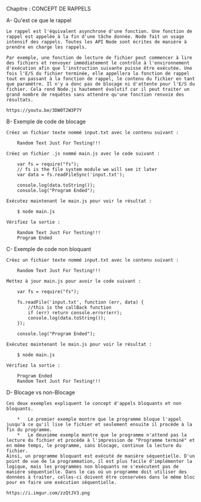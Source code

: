 Chapitre : CONCEPT DE RAPPELS

A-  Qu'est ce que le rappel

    Le rappel est l'équivalent asynchrone d'une fonction. Une fonction de rappel est appelée à la fin d'une tâche donnée. Node fait un usage intensif des rappels. Toutes les API Node sont écrites de manière à prendre en charge les rappels.

    Par exemple, une fonction de lecture de fichier peut commencer à lire des fichiers et renvoyer immédiatement le contrôle à l'environnement d'exécution afin que l'instruction suivante puisse être exécutée. Une fois l'E/S du fichier terminée, elle appellera la fonction de rappel tout en passant à la fonction de rappel, le contenu du fichier en tant que paramètre. Il n'y a donc pas de blocage ni d'attente pour l'E/S du fichier. Cela rend Node.js hautement évolutif car il peut traiter un grand nombre de requêtes sans attendre qu'une fonction renvoie des résultats.

    https://youtu.be/3DW0T2W3P7Y

B-  Exemple de code de blocage

    Créez un fichier texte nommé input.txt avec le contenu suivant :

        Random Text Just For Testing!!!
    
    Créez un fichier .js nommé main.js avec le code suivant :

        var fs = require("fs");
        // fs is the file system module we will see it later
        var data = fs.readFileSync('input.txt');

        console.log(data.toString());
        console.log("Program Ended");

    Exécutez maintenant le main.js pour voir le résultat :

        $ node main.js

    Vérifiez la sortie :

        Random Text Just For Testing!!!
        Program Ended

C-  Exemple de code non bloquant

    Créez un fichier texte nommé input.txt avec le contenu suivant :

        Random Text Just For Testing!!!

    Mettez à jour main.js pour avoir le code suivant :

        var fs = require("fs");

        fs.readFile('input.txt', function (err, data) {
            //this is the callBack function
            if (err) return console.error(err);
            console.log(data.toString());
        });

        console.log("Program Ended");

    Exécutez maintenant le main.js pour voir le résultat :

        $ node main.js

    Vérifiez la sortie :

        Program Ended
        Random Text Just For Testing!!!

D-  Blocage vs non-Blocage

    Ces deux exemples expliquent le concept d'appels bloquants et non bloquants.

        *   Le premier exemple montre que le programme bloque l'appel jusqu'à ce qu'il lise le fichier et seulement ensuite il procède à la fin du programme.
        *   Le deuxième exemple montre que le programme n'attend pas la lecture du fichier et procède à l'impression de "Programme terminé" et en même temps, le programme, sans blocage, continue la lecture du fichier.
    Ainsi, un programme bloquant est exécuté de manière séquentielle. D'un point de vue de la programmation, il est plus facile d'implémenter la logique, mais les programmes non bloquants ne s'exécutent pas de manière séquentielle. Dans le cas où un programme doit utiliser des données à traiter, celles-ci doivent être conservées dans le même bloc pour en faire une exécution séquentielle.

    https://i.imgur.com/zzQtJV3.png

    